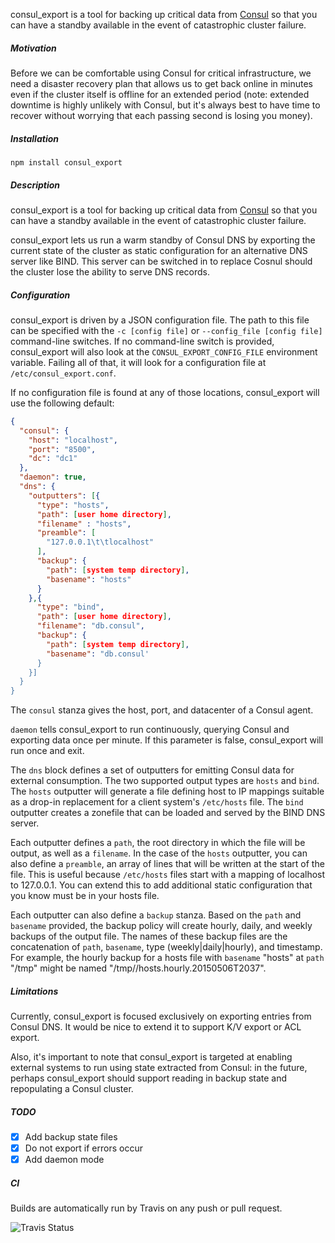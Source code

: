 consul_export is a tool for backing up critical data from [Consul](consul.io) so that you can have a standby available in the event of catastrophic cluster failure.

##### Motivation

Before we can be comfortable using Consul for critical infrastructure, we need a disaster recovery plan that allows us to get back online in minutes even if the cluster itself is offline for an extended period (note: extended downtime is highly unlikely with Consul, but it's always best to have time to recover without worrying that each passing second is losing you money).

##### Installation

`npm install consul_export`

##### Description

consul_export is a tool for backing up critical data from [Consul](consul.io) so that you can have a standby available in the event of catastrophic cluster failure.

consul_export lets us run a warm standby of Consul DNS by exporting the current state of the cluster as static configuration for an alternative DNS server like BIND.  This server can be switched in to replace Cosnul should the cluster lose the ability to serve DNS records.

##### Configuration

consul_export is driven by a JSON configuration file.  The path to this file can be specified with the `-c [config file]` or `--config_file [config file]` command-line switches.  If no command-line switch is provided, consul_export will also look at the `CONSUL_EXPORT_CONFIG_FILE` environment variable.  Failing all of that, it will look for a configuration file at `/etc/consul_export.conf`.

If no configuration file is found at any of those locations, consul_export will use the following default:

```json
{
  "consul": {
    "host": "localhost",
    "port": "8500",
    "dc": "dc1"
  },
  "daemon": true,
  "dns": {
    "outputters": [{
      "type": "hosts",
      "path": [user home directory],
      "filename" : "hosts",
      "preamble": [
        "127.0.0.1\t\tlocalhost"
      ],
      "backup": {
        "path": [system temp directory],
        "basename": "hosts"
      }
    },{
      "type": "bind",
      "path": [user home directory],
      "filename": "db.consul",
      "backup": {
        "path": [system temp directory],
        "basename": "db.consul'
      }
    }]
  }
}
```

The `consul` stanza gives the host, port, and datacenter of a Consul agent.

`daemon` tells consul_export to run continuously, querying Consul and exporting data once per minute.  If this parameter is false, consul_export will run once and exit.

The `dns` block defines a set of outputters for emitting Consul data for external consumption.  The two supported output types are `hosts` and `bind`.  The `hosts` outputter will generate a file defining host to IP mappings suitable as a drop-in replacement for a client system's `/etc/hosts` file.  The `bind` outputter creates a zonefile that can be loaded and served by the BIND DNS server.

Each outputter defines a `path`, the root directory in which the file will be output, as well as a `filename`.  In the case of the `hosts` outputter, you can also define a `preamble`, an array of lines that will be written at the start of the file.  This is useful because `/etc/hosts` files start with a mapping of localhost to 127.0.0.1.  You can extend this to add additional static configuration that you know must be in your hosts file.

Each outputter can also define a `backup` stanza.  Based on the `path` and `basename` provided, the backup policy will create hourly, daily, and weekly backups of the output file.  The names of these backup files are the concatenation of `path`, `basename`, type (weekly|daily|hourly), and timestamp.  For example, the hourly backup for a hosts file with `basename` "hosts" at `path` "/tmp" might be named "/tmp//hosts.hourly.20150506T2037".

##### Limitations

Currently, consul_export is focused exclusively on exporting entries from Consul DNS.  It would be nice to extend it to support K/V export or ACL export.

Also, it's important to note that consul_export is targeted at enabling external systems to run using state extracted from Consul: in the future, perhaps consul_export should support reading in backup state and repopulating a Consul cluster.

##### TODO

- [x] Add backup state files
- [x] Do not export if errors occur
- [x] Add daemon mode

##### CI

Builds are automatically run by Travis on any push or pull request.

![Travis Status](https://api.travis-ci.org/Cimpress-MCP/consul_export.svg?branch=master)